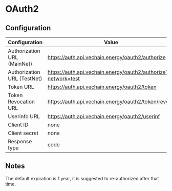 # OAuth2

## Configuration

| Configuration               | Value                                                         |
| --------------------------- | ------------------------------------------------------------- |
| Authorization URL (MainNet) | https://auth.api.vechain.energy/oauth2/authorize              |
| Authorization URL (TestNet) | https://auth.api.vechain.energy/oauth2/authorize?network=test |
| Token URL                   | https://auth.api.vechain.energy/oauth2/token                  |
| Token Revocation URL        | https://auth.api.vechain.energy/oauth2/token/revoke           |
| Userinfo URL                | https://auth.api.vechain.energy/oauth2/userinf                |
| Client ID                   | none                                                          |
| Client secret               | none                                                          |
| Response type               | code                                                          |

## Notes

The default expiration is 1 year, it is suggested to re-authorized after that time.
